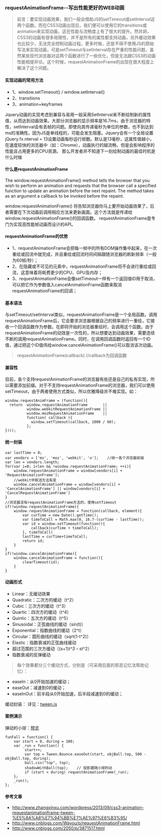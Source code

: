 ### requestAnimationFrame--写出性能更好的WEB动画

> 前言：要实现动画效果，我们一般会借助JS的setTimeout或setInterval这两个函数。而在CSS3动画出现后，我们便可以使用它的transitions或animation来实现动画，这在性能与流畅度上有了很大的提升。然并卵，CSS3的动画有很多局限性，并不是所有的属性都支持动画，另外缓动效果也比较少，无法完全控制动画过程。更多时候，还是不得不使用JS的原始写法来实现动画，可是setTimeout与setInterval存在严重的性能问题，虽然某些现代浏览器对这两个函数进行了一些优化，但是无法跟CSS3的动画性能相提并论。这个时候，requestAnimationFrame的出现在很大程度上解决了这个问题。
> 

#### 实现动画的常用方法
- 1、window.setTimeout() / window.setInterval()
- 2、transitions
- 3、animation+keyframes

Jquery动画的实现考虑到兼容与易用一般采用SetInterval来不断绘制新的属性值，从而达到动画效果。大部分浏览器的显示频率是16.7ms，由于浏览器的特性，setInterval会有丢帧的问题。即使向其传递毫秒为单位的参数，也不到达到ms的准确性。因为JS是单线程的，可能会发生阻塞。Jquery会有一个全局设置jQuery.fx.nterval = 13设置动画每秒运行帧数。默认是13毫秒，这属性值越小，在速度较快的浏览器中（如：Chrome），动画执行的越流畅，但是会影响程序的性能且占用更多的CPU资源。
那么开发者并不知道下一刻绘制动画的最佳时机是什么时候


#### 什么是requestAnimationFrame
The window.requestAnimationFrame() method tells the browser that you wish to perform an animation and requests that the browser call a specified function to update an animation before the next repaint. The method takes as an argument a callback to be invoked before the repaint.

window.requestAnimationFrame() 将告知浏览器你马上要开始动画效果了，后者需要在下次动画前调用相应方法来更新画面。这个方法就是传递给window.requestAnimationFrame()的回调函数。
requestAnimationFrame是专门为实现高性能帧动画而设计的API。


#### requestAnimationFrame的优势
- 1、requestAnimationFrame会把每一帧中的所有DOM操作集中起来，在一次重绘或回流中就完成，并且重绘或回流时间间隔跟随浏览器的刷新频率（一般为60帧/秒）；
- 2、在隐藏或不可见的元素中，requestAnimationFrame将不会进行重绘或回流，这意味着将耗费更少的CPU、GPU及内存；
- 3、requestAnimationFrame会像setTimeout一样有一个返回值ID用于取消，可以把它作为参数值入cancelAnimationFrame函数来取消requestAnimationFrame的回调；


#### 基本语法
与setTimeout/setInterval类似，requestAnimationFrame是一个全局函数。调用requestAnimationFrame后，它会要求浏览器根据自己的频率进行一重绘，它接收一个回调函数作为参数。在即将开始的浏览器重绘时，会调用这个函数。由于requestAnimationFrame的动效是一次性的，所以想要达到动画效果，需要连续不断的调用requestAnimationFrame。同时，在调用回调函数时返回有一个ID值，通过把这个ID值伟给window.cancelAnimationFrame()可以取消该次动画。
> requestAnimaitonFrame(callback)   //callback为回调函数


#### 兼容性
目前，各个支持requestAnimationFrame的浏览器有些还是自己的私有实现，所以需要添加前缀。对于不支持requestAnimationFrame的浏览器，我们可以使用setTimeout，由于两者使用方式类似，所以优雅降级并不难实现。如：
```
window.requestAnimFrame = (function(){
  return  window.requestAnimationFrame       ||
          window.webkitRequestAnimationFrame ||
          window.mozRequestAnimationFrame    ||
          function( callback ){
            window.setTimeout(callback, 1000 / 60);
          };
})();
```


#### 统一封装
```
var lastTime = 0;
var vendors = ['ms', 'moz', 'webkit', 'o'];    //统一各个浏览器前缀
var len = vendors.length;
for(var i=0; i<len && !window.requestAnimationFrame; ++i){
	window.requestAnimationFrame = window[vendors[i] + 'RequestAnimationFrame'];
	//webkit中取消方法有变
	window.cancelAnimationFrame = window[vendors[i] + 'CancelAnimationFrame'] || window[vendors[i] + 'CancelRequestAnimationFrame']
} 
//浏览器没有requestAnimationFrame方法的，使用setTimeout
if(!window.requestAnimationFrame){ 
	window.requestAnimationFrame = function(callback, element){
		var curTime = new Date().getTime();
		var timeToCall = Math.max(0, 16.7-(curTime - lastTime));
		var id = window.setTimeout(function(){
			callback(curTime + timeToCall);
		}, timeToCall)
		lastTime = curTime+timeToCall;
		return id;
	}
}
if(!window.cancelAnimationFrame){
	window.cancelAnimationFrame = function(){
		clearTimeout(id);
	}
}

```

#### 动画形式
- Linear：无缓动效果
- Quadratic：二次方的缓动（t^2）
- Cubic：三次方的缓动（t^3）
- Quartic：四次方的缓动（t^4）
- Quintic：五次方的缓动（t^5）
- Sinusoidal：正弦曲线的缓动（sin(t)）
- Exponential：指数曲线的缓动（2^t）
- Circular：圆形曲线的缓动（sqrt(1-t^2)）
- Elastic：指数衰减的正弦曲线缓动
- 超过范围的三次方缓动（(s+1)*t^3 – s*t^2）
- 指数衰减的反弹缓动

> 每个效果都分三个缓动方式，分别是（可采用后面的邪恶记忆法帮助记忆）：
- easeIn：从0开始加速的缓动；
- easeOut：减速到0的缓动；
- easeInOut：前半段从0开始加速，后半段减速到0的缓动；

缓动封装：
详见：[tween.js](https://github.com/zhangxinxu/Tween/blob/master/tween.js)

#### 案例演示
弹动的小球：[预览](http://www.zhangxinxu.com/study/201309/requestanimationframe-tween-easeoutbounce.html)
```
funFall = function() {
    var start = 0, during = 100;
    var _run = function() {
         start++;
         var top = Tween.Bounce.easeOut(start, objBall.top, 500 - objBall.top, during);
         ball.css("top", top);
         shadowWithBall(top);    // 投影跟随小球的动
         if (start < during) requestAnimationFrame(_run);
    };
    _run();
};
```

#### 参考文章
- http://www.zhangxinxu.com/wordpress/2013/09/css3-animation-requestanimationframe-tween-%E5%8A%A8%E7%94%BB%E7%AE%97%E6%B3%95/
- http://www.cnblogs.com/Wayou/p/requestAnimationFrame.html
- http://www.cnblogs.com/2050/p/3871517.html
